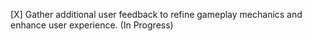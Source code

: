 [X] Gather additional user feedback to refine gameplay mechanics and enhance user experience. (In Progress)